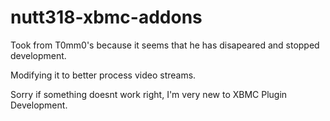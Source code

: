 nutt318-xbmc-addons
===================

Took from T0mm0's because it seems that he has disapeared and stopped development.

Modifying it to better process video streams.

Sorry if something doesnt work right, I'm very new to XBMC Plugin Development.